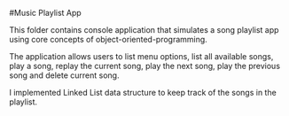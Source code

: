#Music Playlist App

This folder contains console application that simulates a song playlist app using core concepts of object-oriented-programming. 

The application allows users to list menu options, list all available songs, play a song, replay the current song, play the next song, play the previous song and delete current song.

I implemented Linked List data structure to keep track of the songs in the playlist.